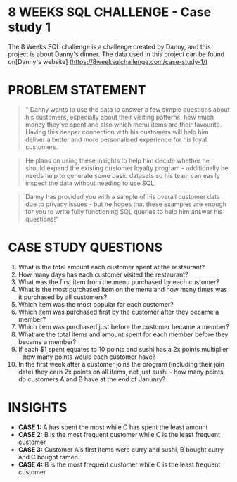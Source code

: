 # 8 WEEKS SQL CHALLENGE - Case study 1
The 8 Weeks SQL challenge is a challenge created by Danny, and this project is about Danny's dinner. The data used in this project can be found on[Danny's website] (https://8weeksqlchallenge.com/case-study-1/)

# PROBLEM STATEMENT
> " Danny wants to use the data to answer a few simple questions about his customers, especially about their visiting patterns, how much money they’ve spent and also which menu items are their favourite. Having this deeper connection with his customers will help him deliver a better and more personalised experience for his loyal customers.

> He plans on using these insights to help him decide whether he should expand the existing customer loyalty program - additionally he needs help to generate some basic datasets so his team can easily inspect the data without needing to use SQL.

> Danny has provided you with a sample of his overall customer data due to privacy issues - but he hopes that these examples are enough for you to write fully functioning SQL queries to help him answer his questions!"

# CASE STUDY QUESTIONS
1. What is the total amount each customer spent at the restaurant?
2. How many days has each customer visited the restaurant?
3. What was the first item from the menu purchased by each customer?
4. What is the most purchased item on the menu and how many times was it purchased by all customers?
5. Which item was the most popular for each customer?
6. Which item was purchased first by the customer after they became a member?
7. Which item was purchased just before the customer became a member?
8. What are the total items and amount spent for each member before they became a member?
9. If each $1 spent equates to 10 points and sushi has a 2x points multiplier - how many points would each customer have?
10. In the first week after a customer joins the program (including their join date) they earn 2x points on all items, not just sushi - how many points do customers A and B have at the end of January?

# INSIGHTS
* **CASE 1:** A has spent the most while C has spent the least amount
* **CASE 2:** B is the most frequent customer while C is the least frequent customer
* **CASE 3:** Customer A's first items were curry and sushi, B bought curry and C bought ramen.
* **CASE 4:** B is the most frequent customer while C is the least frequent customer



